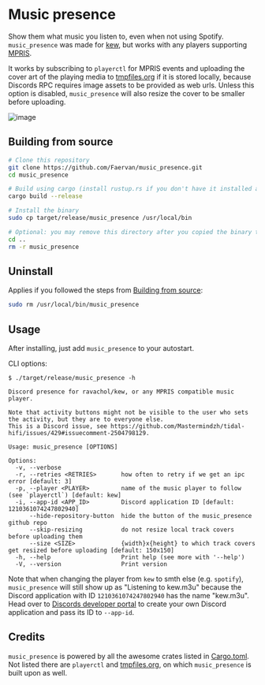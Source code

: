 # Music presence
Show them what music you listen to, even when not using Spotify.<br>
`music_presence` was made for [kew](https://github.com/ravachol/kew), but works with any players supporting [MPRIS](https://specifications.freedesktop.org/mpris-spec/latest/).

It works by subscribing to `playerctl` for MPRIS events and uploading the cover art of the playing media to [tmpfiles.org](https://tmpfiles.org/) if it is stored locally, because Discords RPC requires image assets to be provided as web urls.
Unless this option is disabled, `music_presence` will also resize the cover to be smaller before uploading.

![image](https://github.com/user-attachments/assets/919ddf71-7254-4cf2-b78f-07d2166a0c91)

## Building from source
```sh
# Clone this repository
git clone https://github.com/Faervan/music_presence.git
cd music_presence

# Build using cargo (install rustup.rs if you don't have it installed already)
cargo build --release

# Install the binary
sudo cp target/release/music_presence /usr/local/bin

# Optional: you may remove this directory after you copied the binary to /usr/local/bin
cd ..
rm -r music_presence
```

## Uninstall
Applies if you followed the steps from [Building from source](#building-from-source):
```sh
sudo rm /usr/local/bin/music_presence
```

## Usage
After installing, just add `music_presence` to your autostart.

CLI options:
```
$ ./target/release/music_presence -h

Discord presence for ravachol/kew, or any MPRIS compatible music player.

Note that activity buttons might not be visible to the user who sets the activity, but they are to everyone else.
This is a Discord issue, see https://github.com/Mastermindzh/tidal-hifi/issues/429#issuecomment-2504798129.

Usage: music_presence [OPTIONS]

Options:
  -v, --verbose                 
  -r, --retries <RETRIES>       how often to retry if we get an ipc error [default: 3]
  -p, --player <PLAYER>         name of the music player to follow (see `playerctl`) [default: kew]
  -i, --app-id <APP_ID>         Discord application ID [default: 1210361074247802940]
      --hide-repository-button  hide the button of the music_presence github repo
      --skip-resizing           do not resize local track covers before uploading them
      --size <SIZE>             {width}x{height} to which track covers get resized before uploading [default: 150x150]
  -h, --help                    Print help (see more with '--help')
  -V, --version                 Print version
```

Note that when changing the player from `kew` to smth else (e.g. `spotify`), `music_presence` will still show up as "Listening to kew.m3u" because the Discord application with ID `1210361074247802940` has the name "kew.m3u".
Head over to [Discords developer portal](https://discord.com/developers/applications) to create your own Discord application and pass its ID to `--app-id`.

## Credits
`music_presence` is powered by all the awesome crates listed in [Cargo.toml](Cargo.toml).
Not listed there are `playerctl` and [tmpfiles.org](https://tmpfiles.org/), on which `music_presence` is built upon as well.
